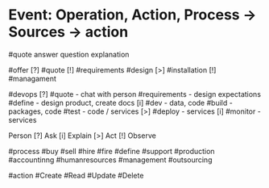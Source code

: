 # Event: Operation, Action, Process -> Sources -> action


#quote
    answer
    question
    explanation

#offer
    [?]
    #quote
    [!]
    #requirements
    #design
    [>]
    #installation
    [!]
    #managament

#devops
    [?]
        #quote - chat with person
        #requirements - design expectations
        #define - design product, create docs
    [i]
        #dev - data, code
        #build - packages, code
        #test - code / services
    [>]
        #deploy - services
    [i]
        #monitor - services


Person
    [?] Ask
    [i] Explain
    [>] Act
    [!] Observe

#process
    #buy
    #sell
    #hire
    #fire
    #define
    #support
    #production
    #accountinng
    #humanresources
    #management
    #outsourcing


#action
    #Create
    #Read
    #Update
    #Delete

